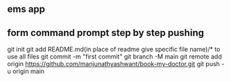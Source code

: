 ## ems app
## form command prompt step by step pushing

git init
git add README.md(in place of readme give specific file name)/* to use all files
git commit -m "first commit"
git branch -M main
git remote add origin https://github.com/manjunathyashwant/book-my-doctor.git
git push -u origin main
